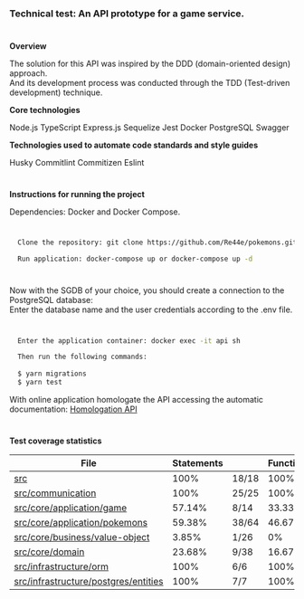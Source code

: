 <h3>Technical test: An API prototype for a game service.</h3>

#
**Overview**

The solution for this API was inspired by the DDD (domain-oriented design) approach.</br>
And its development process was conducted through the TDD (Test-driven development) technique. 

**Core technologies**

Node.js TypeScript Express.js Sequelize Jest Docker PostgreSQL Swagger</br>

**Technologies used to automate code standards and style guides**

Husky Commitlint Commitizen Eslint


#
**Instructions for running the project**

Dependencies: Docker and Docker Compose.</br>


#
```zsh
  Clone the repository: git clone https://github.com/Re44e/pokemons.git
```

```zsh
  Run application: docker-compose up or docker-compose up -d
```

#
Now with the SGDB of your choice, you should create a connection to the PostgreSQL database:</br> 
Enter the database name and the user credentials according to the .env file.

#
```zsh
  Enter the application container: docker exec -it api sh 
```

```zsh
  Then run the following commands:
  
  $ yarn migrations
  $ yarn test
```

With online application homologate the API accessing the automatic documentation: <a href="https://localhost:5000/pokemons-doc/v1/#/">Homologation API</a>


#
**Test coverage statistics**

<table class="coverage-summary">
<thead>
<tr>
   <th data-col="file" data-fmt="html" data-html="true" class="file">File</th>
   <th data-col="statements" data-type="number" data-fmt="pct" class="pct">Statements</th>
   <th data-col="statements_raw" data-type="number" data-fmt="html" class="abs"></th>
   <th data-col="functions" data-type="number" data-fmt="pct" class="pct">Functions</th>
   <th data-col="functions_raw" data-type="number" data-fmt="html" class="abs"></th>
   <th data-col="lines" data-type="number" data-fmt="pct" class="pct">Lines</th>
   <th data-col="lines_raw" data-type="number" data-fmt="html" class="abs"></th>
</tr>
</thead>
<tbody><tr>
	<td class="file high" data-value="src"><a href="src/">src</a></td>
	<div class="chart"><div class="cover-fill cover-full" style="width: 100%"></div><div class="cover-empty" style="width: 0%"></div></div>
	</td>
	<td data-value="100" class="pct high">100%</td>
	<td data-value="18" class="abs high">18/18</td>
	<td data-value="100" class="pct high">100%</td>
	<td data-value="0" class="abs high">0/0</td>
	<td data-value="100" class="pct high">100%</td>
	<td data-value="18" class="abs high">18/18</td>
	</tr>

<tr>
	<td class="file high" data-value="src/communication"><a href="src/communication/">src/communication</a></td>
	<div class="chart"><div class="cover-fill cover-full" style="width: 100%"></div><div class="cover-empty" style="width: 0%"></div></div>
	</td>
	<td data-value="100" class="pct high">100%</td>
	<td data-value="25" class="abs high">25/25</td>
	<td data-value="100" class="pct high">100%</td>
	<td data-value="0" class="abs high">0/0</td>
	<td data-value="100" class="pct high">100%</td>
	<td data-value="25" class="abs high">25/25</td>
	</tr>

<tr>
	<td class="file medium" data-value="src/core/application/game"><a href="src/core/application/game/">src/core/application/game</a></td>
	<div class="chart"><div class="cover-fill" style="width: 57%"></div><div class="cover-empty" style="width: 43%"></div></div>
	</td>
	<td data-value="57.14" class="pct medium">57.14%</td>
	<td data-value="14" class="abs medium">8/14</td>
	<td data-value="33.33" class="pct low">33.33%</td>
	<td data-value="3" class="abs low">1/3</td>
	<td data-value="61.54" class="pct medium">61.54%</td>
	<td data-value="13" class="abs medium">8/13</td>
	</tr>

<tr>
	<td class="file medium" data-value="src/core/application/pokemons"><a href="src/core/application/pokemons/">src/core/application/pokemons</a></td>
	<div class="chart"><div class="cover-fill" style="width: 59%"></div><div class="cover-empty" style="width: 41%"></div></div>
	</td>
	<td data-value="59.38" class="pct medium">59.38%</td>
	<td data-value="64" class="abs medium">38/64</td>
	<td data-value="46.67" class="pct low">46.67%</td>
	<td data-value="15" class="abs low">7/15</td>
	<td data-value="62.71" class="pct medium">62.71%</td>
	<td data-value="59" class="abs medium">37/59</td>
	</tr>

<tr>
	<td class="file low" data-value="src/core/business/value-object"><a href="src/core/business/value-object/">src/core/business/value-object</a></td>
	<div class="chart"><div class="cover-fill" style="width: 3%"></div><div class="cover-empty" style="width: 97%"></div></div>
	</td>
	<td data-value="3.85" class="pct low">3.85%</td>
	<td data-value="26" class="abs low">1/26</td>
	<td data-value="0" class="pct low">0%</td>
	<td data-value="1" class="abs low">0/1</td>
	<td data-value="3.85" class="pct low">3.85%</td>
	<td data-value="26" class="abs low">1/26</td>
	</tr>

<tr>
	<td class="file low" data-value="src/core/domain"><a href="src/core/domain/">src/core/domain</a></td>
	<div class="chart"><div class="cover-fill" style="width: 23%"></div><div class="cover-empty" style="width: 77%"></div></div>
	</td>
	<td data-value="23.68" class="pct low">23.68%</td>
	<td data-value="38" class="abs low">9/38</td>
	<td data-value="16.67" class="pct low">16.67%</td>
	<td data-value="6" class="abs low">1/6</td>
	<td data-value="24.32" class="pct low">24.32%</td>
	<td data-value="37" class="abs low">9/37</td>
	</tr>

<tr>
	<td class="file high" data-value="src/infrastructure/orm"><a href="src/infrastructure/orm/">src/infrastructure/orm</a></td>
	<div class="chart"><div class="cover-fill cover-full" style="width: 100%"></div><div class="cover-empty" style="width: 0%"></div></div>
	</td>
	<td data-value="100" class="pct high">100%</td>
	<td data-value="6" class="abs high">6/6</td>
	<td data-value="100" class="pct high">100%</td>
	<td data-value="0" class="abs high">0/0</td>
	<td data-value="100" class="pct high">100%</td>
	<td data-value="6" class="abs high">6/6</td>
	</tr>

<tr>
	<td class="file high" data-value="src/infrastructure/postgres/entities"><a href="src/infrastructure/postgres/entities/">src/infrastructure/postgres/entities</a></td>
	<div class="chart"><div class="cover-fill cover-full" style="width: 100%"></div><div class="cover-empty" style="width: 0%"></div></div>
	</td>
	<td data-value="100" class="pct high">100%</td>
	<td data-value="7" class="abs high">7/7</td>
	<td data-value="100" class="pct high">100%</td>
	<td data-value="2" class="abs high">2/2</td>
	<td data-value="100" class="pct high">100%</td>
	<td data-value="7" class="abs high">7/7</td>
	</tr>

</tbody>
</table>
